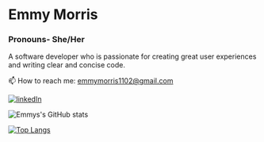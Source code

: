 # Emmy Morris
### Pronouns- She/Her
A software developer who is passionate for creating great user experiences and writing clear and concise code. 


📫 How to reach me: emmymorris1102@gmail.com

[![linkedIn](https://img.shields.io/badge/LinkedIn-0077B5?style=for-the-badge&logo=linkedin&logoColor=white)](https://www.linkedin.com/in/emmymorris/)

![Emmys's GitHub stats](https://github-readme-stats.vercel.app/api?username=emmymorris&show_icons=true&theme=tokyonight)


[![Top Langs](https://github-readme-stats.vercel.app/api/top-langs/?username=emmymorris&theme=tokyonight&layout=compact)](https://github.com/emmymorris/github-readme-stats)

